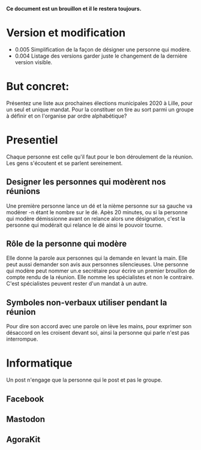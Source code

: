 **Ce document est un brouillon et il le restera toujours.**

# Version et modification
* 0.005 Simplification de la façon de désigner une personne qui modère.
* 0.004 Listage des versions garder juste le changement de la dernière version visible.

# But concret:
Présentez une liste aux prochaines élections municipales 2020 à Lille, pour un seul et unique mandat. 
Pour la constituer on tire au sort parmi un groupe à définir et on l'organise par ordre alphabétique?

# Presentiel
Chaque personne est celle qu'il faut pour le bon déroulement de la réunion. Les gens s'écoutent et se parlent sereinement.

## Designer les personnes qui modèrent nos réunions
Une première personne lance un dé et la nième personne sur sa gauche va modérer -n étant le
nombre sur le dé. Apès 20 minutes, ou si la personne qui modère démissionne avant on 
relance alors une désignation, c'est la personne qui modérait qui relance le dé ainsi le pouvoir tourne.

## Rôle de la personne qui modère 
Elle donne la parole aux personnes qui la
demande en levant la main. Elle peut aussi demander son avis aux personnes silencieuses. Une personne qui modère peut nommer un.e secrétaire pour écrire
un premier brouillon de compte rendu de la réunion. Elle nomme les spécialistes et non le contraire. C'est spécialistes peuvent rester d'un mandat à un autre.

## Symboles non-verbaux utiliser pendant la réunion
Pour dire son accord avec une parole on lève les mains, pour exprimer son désaccord on les croisent devant soi, ainsi la personne qui parle n'est pas interrompue.

# Informatique
Un post n'engage que la personne qui le post et pas le groupe.
## Facebook

## Mastodon

## AgoraKit


